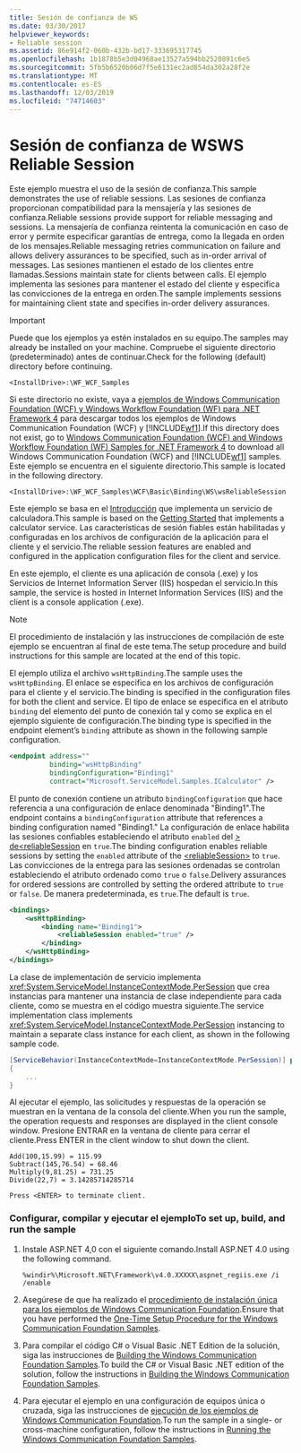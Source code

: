 ```yaml
---
title: Sesión de confianza de WS
ms.date: 03/30/2017
helpviewer_keywords:
- Reliable session
ms.assetid: 86e914f2-060b-432b-bd17-333695317745
ms.openlocfilehash: 1b1878b5e3d04968ae13527a594bb2520891c6e5
ms.sourcegitcommit: 5fb5b6520b06d7f5e6131ec2ad854da302a28f2e
ms.translationtype: MT
ms.contentlocale: es-ES
ms.lasthandoff: 12/03/2019
ms.locfileid: "74714603"
---
```

# <a name="ws-reliable-session"></a><span data-ttu-id="e593e-102">Sesión de confianza de WS</span><span class="sxs-lookup"><span data-stu-id="e593e-102">WS Reliable Session</span></span>
<span data-ttu-id="e593e-103">Este ejemplo muestra el uso de la sesión de confianza.</span><span class="sxs-lookup"><span data-stu-id="e593e-103">This sample demonstrates the use of reliable sessions.</span></span> <span data-ttu-id="e593e-104">Las sesiones de confianza proporcionan compatibilidad para la mensajería y las sesiones de confianza.</span><span class="sxs-lookup"><span data-stu-id="e593e-104">Reliable sessions provide support for reliable messaging and sessions.</span></span> <span data-ttu-id="e593e-105">La mensajería de confianza reintenta la comunicación en caso de error y permite especificar garantías de entrega, como la llegada en orden de los mensajes.</span><span class="sxs-lookup"><span data-stu-id="e593e-105">Reliable messaging retries communication on failure and allows delivery assurances to be specified, such as in-order arrival of messages.</span></span> <span data-ttu-id="e593e-106">Las sesiones mantienen el estado de los clientes entre llamadas.</span><span class="sxs-lookup"><span data-stu-id="e593e-106">Sessions maintain state for clients between calls.</span></span> <span data-ttu-id="e593e-107">El ejemplo implementa las sesiones para mantener el estado del cliente y especifica las convicciones de la entrega en orden.</span><span class="sxs-lookup"><span data-stu-id="e593e-107">The sample implements sessions for maintaining client state and specifies in-order delivery assurances.</span></span>  
  
> [!IMPORTANT]
> <span data-ttu-id="e593e-108">Puede que los ejemplos ya estén instalados en su equipo.</span><span class="sxs-lookup"><span data-stu-id="e593e-108">The samples may already be installed on your machine.</span></span> <span data-ttu-id="e593e-109">Compruebe el siguiente directorio (predeterminado) antes de continuar.</span><span class="sxs-lookup"><span data-stu-id="e593e-109">Check for the following (default) directory before continuing.</span></span>  
>   
> `<InstallDrive>:\WF_WCF_Samples`  
>   
> <span data-ttu-id="e593e-110">Si este directorio no existe, vaya a [ejemplos de Windows Communication Foundation (WCF) y Windows Workflow Foundation (WF) para .NET Framework 4](https://www.microsoft.com/download/details.aspx?id=21459) para descargar todos los ejemplos de Windows Communication Foundation (WCF) y [!INCLUDE[wf1](../../../../includes/wf1-md.md)].</span><span class="sxs-lookup"><span data-stu-id="e593e-110">If this directory does not exist, go to [Windows Communication Foundation (WCF) and Windows Workflow Foundation (WF) Samples for .NET Framework 4](https://www.microsoft.com/download/details.aspx?id=21459) to download all Windows Communication Foundation (WCF) and [!INCLUDE[wf1](../../../../includes/wf1-md.md)] samples.</span></span> <span data-ttu-id="e593e-111">Este ejemplo se encuentra en el siguiente directorio.</span><span class="sxs-lookup"><span data-stu-id="e593e-111">This sample is located in the following directory.</span></span>  
>   
> `<InstallDrive>:\WF_WCF_Samples\WCF\Basic\Binding\WS\wsReliableSession`  
  
 <span data-ttu-id="e593e-112">Este ejemplo se basa en el [Introducción](../../../../docs/framework/wcf/samples/getting-started-sample.md) que implementa un servicio de calculadora.</span><span class="sxs-lookup"><span data-stu-id="e593e-112">This sample is based on the [Getting Started](../../../../docs/framework/wcf/samples/getting-started-sample.md) that implements a calculator service.</span></span> <span data-ttu-id="e593e-113">Las características de sesión fiables están habilitadas y configuradas en los archivos de configuración de la aplicación para el cliente y el servicio.</span><span class="sxs-lookup"><span data-stu-id="e593e-113">The reliable session features are enabled and configured in the application configuration files for the client and service.</span></span>  
  
 <span data-ttu-id="e593e-114">En este ejemplo, el cliente es una aplicación de consola (.exe) y los Servicios de Internet Information Server (IIS) hospedan el servicio.</span><span class="sxs-lookup"><span data-stu-id="e593e-114">In this sample, the service is hosted in Internet Information Services (IIS) and the client is a console application (.exe).</span></span>  
  
> [!NOTE]
> <span data-ttu-id="e593e-115">El procedimiento de instalación y las instrucciones de compilación de este ejemplo se encuentran al final de este tema.</span><span class="sxs-lookup"><span data-stu-id="e593e-115">The setup procedure and build instructions for this sample are located at the end of this topic.</span></span>  
  
 <span data-ttu-id="e593e-116">El ejemplo utiliza el archivo `wsHttpBinding`.</span><span class="sxs-lookup"><span data-stu-id="e593e-116">The sample uses the `wsHttpBinding`.</span></span> <span data-ttu-id="e593e-117">El enlace se especifica en los archivos de configuración para el cliente y el servicio.</span><span class="sxs-lookup"><span data-stu-id="e593e-117">The binding is specified in the configuration files for both the client and service.</span></span> <span data-ttu-id="e593e-118">El tipo de enlace se especifica en el atributo `binding` del elemento del punto de conexión tal y como se explica en el ejemplo siguiente de configuración.</span><span class="sxs-lookup"><span data-stu-id="e593e-118">The binding type is specified in the endpoint element’s `binding` attribute as shown in the following sample configuration.</span></span>  
  
```xml  
<endpoint address=""  
          binding="wsHttpBinding"  
          bindingConfiguration="Binding1"   
          contract="Microsoft.ServiceModel.Samples.ICalculator" />  
```  
  
 <span data-ttu-id="e593e-119">El punto de conexión contiene un atributo `bindingConfiguration` que hace referencia a una configuración de enlace denominada "Binding1".</span><span class="sxs-lookup"><span data-stu-id="e593e-119">The endpoint contains a `bindingConfiguration` attribute that references a binding configuration named "Binding1."</span></span> <span data-ttu-id="e593e-120">La configuración de enlace habilita las sesiones confiables estableciendo el atributo `enabled` del [> de\<reliableSession](../../../../docs/framework/configure-apps/file-schema/wcf/reliablesession.md) en `true`.</span><span class="sxs-lookup"><span data-stu-id="e593e-120">The binding configuration enables reliable sessions by setting the `enabled` attribute of the [\<reliableSession>](../../../../docs/framework/configure-apps/file-schema/wcf/reliablesession.md) to `true`.</span></span> <span data-ttu-id="e593e-121">Las convicciones de la entrega para las sesiones ordenadas se controlan estableciendo el atributo ordenado como `true` o `false`.</span><span class="sxs-lookup"><span data-stu-id="e593e-121">Delivery assurances for ordered sessions are controlled by setting the ordered attribute to `true` or `false`.</span></span> <span data-ttu-id="e593e-122">De manera predeterminada, es `true`.</span><span class="sxs-lookup"><span data-stu-id="e593e-122">The default is `true`.</span></span>  
  
```xml  
<bindings>  
    <wsHttpBinding>  
        <binding name="Binding1">  
            <reliableSession enabled="true" />  
        </binding>  
    </wsHttpBinding>  
</bindings>  
```  
  
 <span data-ttu-id="e593e-123">La clase de implementación de servicio implementa <xref:System.ServiceModel.InstanceContextMode.PerSession> que crea instancias para mantener una instancia de clase independiente para cada cliente, como se muestra en el código muestra siguiente.</span><span class="sxs-lookup"><span data-stu-id="e593e-123">The service implementation class implements <xref:System.ServiceModel.InstanceContextMode.PerSession> instancing to maintain a separate class instance for each client, as shown in the following sample code.</span></span>  

```csharp
[ServiceBehavior(InstanceContextMode=InstanceContextMode.PerSession)] public class CalculatorService : ICalculator  
{  
    ...  
}  
```
  
 <span data-ttu-id="e593e-124">Al ejecutar el ejemplo, las solicitudes y respuestas de la operación se muestran en la ventana de la consola del cliente.</span><span class="sxs-lookup"><span data-stu-id="e593e-124">When you run the sample, the operation requests and responses are displayed in the client console window.</span></span> <span data-ttu-id="e593e-125">Presione ENTRAR en la ventana de cliente para cerrar el cliente.</span><span class="sxs-lookup"><span data-stu-id="e593e-125">Press ENTER in the client window to shut down the client.</span></span>  
  
```console  
Add(100,15.99) = 115.99  
Subtract(145,76.54) = 68.46  
Multiply(9,81.25) = 731.25  
Divide(22,7) = 3.14285714285714  
  
Press <ENTER> to terminate client.  
```  
  
### <a name="to-set-up-build-and-run-the-sample"></a><span data-ttu-id="e593e-126">Configurar, compilar y ejecutar el ejemplo</span><span class="sxs-lookup"><span data-stu-id="e593e-126">To set up, build, and run the sample</span></span>  
  
1. <span data-ttu-id="e593e-127">Instale ASP.NET 4,0 con el siguiente comando.</span><span class="sxs-lookup"><span data-stu-id="e593e-127">Install ASP.NET 4.0 using the following command.</span></span>  
  
    ```console  
    %windir%\Microsoft.NET\Framework\v4.0.XXXXX\aspnet_regiis.exe /i /enable  
    ```  
  
2. <span data-ttu-id="e593e-128">Asegúrese de que ha realizado el [procedimiento de instalación única para los ejemplos de Windows Communication Foundation](../../../../docs/framework/wcf/samples/one-time-setup-procedure-for-the-wcf-samples.md).</span><span class="sxs-lookup"><span data-stu-id="e593e-128">Ensure that you have performed the [One-Time Setup Procedure for the Windows Communication Foundation Samples](../../../../docs/framework/wcf/samples/one-time-setup-procedure-for-the-wcf-samples.md).</span></span>  
  
3. <span data-ttu-id="e593e-129">Para compilar el código C# o Visual Basic .NET Edition de la solución, siga las instrucciones de [Building the Windows Communication Foundation Samples](../../../../docs/framework/wcf/samples/building-the-samples.md).</span><span class="sxs-lookup"><span data-stu-id="e593e-129">To build the C# or Visual Basic .NET edition of the solution, follow the instructions in [Building the Windows Communication Foundation Samples](../../../../docs/framework/wcf/samples/building-the-samples.md).</span></span>  
  
4. <span data-ttu-id="e593e-130">Para ejecutar el ejemplo en una configuración de equipos única o cruzada, siga las instrucciones de [ejecución de los ejemplos de Windows Communication Foundation](../../../../docs/framework/wcf/samples/running-the-samples.md).</span><span class="sxs-lookup"><span data-stu-id="e593e-130">To run the sample in a single- or cross-machine configuration, follow the instructions in [Running the Windows Communication Foundation Samples](../../../../docs/framework/wcf/samples/running-the-samples.md).</span></span>  
